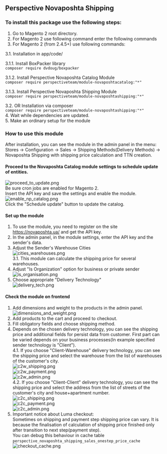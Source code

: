 ## Perspective Novaposhta Shipping

### To install this package use the following steps:

1. Go to Magento 2 root directory.
2. For Magento 2 use following command enter the following commands
3. For Magento 2  (from 2.4.5+) use following commands:

3.1. Installation in app/code/  

3.1.1. Install BoxPacker library  
        ```
        composer require dvdoug/boxpacker
        ```  

3.1.2. Install Perspective Novaposhta Catalog Module  
        ```
        composer require perspectiveteam/module-novaposhtacatalog:"*"  
        ```  

3.1.3. Install Perspective Novaposhta Shipping Module  
        ```
        composer require perspectiveteam/module-novaposhtashipping:"*"  
        ```  

3.2. OR Installation via composer  
        ```
        composer require perspectiveteam/module-novaposhtashipping:"*"  
        ```  
4. Wait while dependencies are updated.  
5. Make an ordinary setup for the module  

### How to use this module
After installation, you can see the module in the admin panel in the menu:  
Stores -> Configuration -> Sales -> Shipping Methods(Delivery Methods) -> Novaposhta Shipping with shipping price calculation and TTN creation.
#### Proceed to the Novaposhta Catalog module settings to schedule update of entities.
![proceed_to_update.png](images/proceed_to_update.png)  
Be sure cron jobs are enabled for Magento 2.  
Insert the API key and save the settings and enable the module.  
![enable_np_catalog.png](images/enable_np_catalog.png)  
Click the "Schedule update" button to update the catalog.  
#### Set up the module
1. To use the module, you need to register on the site https://novaposhta.ua/ and get the API key.
2. In the admin panel, in the module settings, enter the API key and the sender's data.
3. Adjust the Sender's Warehouse Cities  
   ![cities_warehouses.png](images/cities_warehouses.png)  
   3.1. This module can calculate the shipping price for several warehouses.
4. Adjust "Is Organization" option for business or private sender  
   ![is_organisation.png](images/is_organisation.png)
5. Choose appropriate "Delivery Technology"  
   ![delivery_tech.png](images/delivery_tech.png)

#### Check the module on frontend
1. Add dimensions and weight to the products in the admin panel.
![dimensions_and_weight.png](images/dimensions_and_weight.png)
2. Add products to the cart and proceed to checkout.
3. Fill obligatory fields and choose shipping method.
4. Depends on the chosen delivery technology, you can see the shipping price and additional fields for persist data from customer. First part can be varied depends on your business processes(In example specified sender technology is "Client").    
4.1. If you choose "Client-Warehouse" delivery technology, you can see the shipping price and select the warehouse from the list of warehouses of the customer's city.  
![c2w_shipping.png](images/checkout/c2w_shipping.png)  
![c2w_payment.png](images/checkout/c2w_payment.png)  
![с2w_admin.png](images/checkout/c2w_admin.png)   
4.2. If you choose "Client-Client" delivery technology, you can see the shipping price and select the address from the list of streets of the customer's city and house+apartment number.  
![c2c_shipping.png](images/checkout/c2c_shipping.png)  
![c2c_payment.png](images/checkout/c2c_payment.png)  
![c2c_admin.png](images/checkout/c2c_admin.png)  
5. Important notice about Luma checkout:  
Sometimes on shipping and payment step shipping price can vary. It is because the finalisation of calculation of shipping price finished only after transition to next step(payment step).  
You can debug this behaviour in cache table  
```perspective_novaposhta_shipping_sales_onestep_price_cache```    
![checkout_cache.png](images/checkout/checkout_cache.png)

